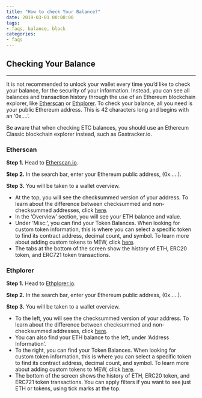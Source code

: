 ```yaml
---
title: "How to check Your Balance?"
date: 2019-03-01 00:08:00
tags:
- faqs, balance, block
categories:
- faqs
---
```


## Checking Your Balance
***

It is not recommended to unlock your wallet every time you’d like to check your balance, for the security of your information. Instead, you can see all balances and transaction history through the use of an Ethereum blockchain explorer, like [Etherscan](https://etherscan.io) or [Ethplorer](https://ethplorer.io). To check your balance, all you need is your public Ethereum address. This is 42 characters long and begins with an ‘0x….’.

Be aware that when checking ETC balances, you should use an Ethereum Classic blockchain explorer instead, such as Gastracker.io.



### Etherscan

**Step 1.** Head to [Etherscan.io](https://etherscan.io). 

**Step 2.** In the search bar, enter your Ethereum public address, (0x…..).

**Step 3.** You will be taken to a wallet overview. 
* At the top, you will see the checksummed version of your address. To learn about the difference between checksummed and non-checksummed addresses, click [here]().
* In the ‘Overview’ section, you will see your ETH balance and value.
* Under ‘Misc:’, you can find your Token Balances. When looking for custom token information, this is where you can select a specific token to find its contract address, decimal count, and symbol. To learn more about adding custom tokens to MEW, click [here]().
* The tabs at the bottom of the screen show the history of ETH, ERC20 token, and ERC721 token transactions.



### Ethplorer

**Step 1.** Head to [Ethplorer.io](https://ethplorer.io).

**Step 2.** In the search bar, enter your Ethereum public address, (0x…..).

**Step 3.** You will be taken to a wallet overview.

* To the left, you will see the checksummed version of your address. To learn about the difference between checksummed and non-checksummed addresses, click [here]().
* You can also find your ETH balance to the left, under ‘Address Information’.
* To the right, you can find your Token Balances. When looking for custom token information, this is where you can select a specific token to find its contract address, decimal count, and symbol. To learn more about adding custom tokens to MEW, click [here]().
* The bottom of the screen shows the history of ETH, ERC20 token, and ERC721 token transactions. You can apply filters if you want to see just ETH or tokens, using tick marks at the top.
